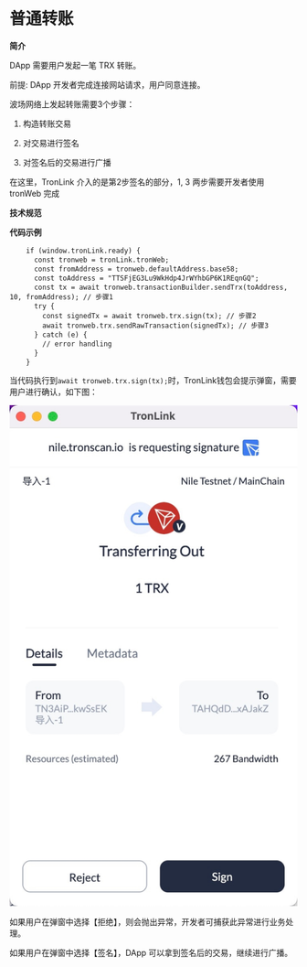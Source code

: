 # 普通转账

**简介**

DApp 需要用户发起一笔 TRX 转账。

前提: DApp 开发者完成连接网站请求，用户同意连接。

波场网络上发起转账需要3个步骤：

  1. 构造转账交易

  2. 对交易进行签名

  3. 对签名后的交易进行广播

在这里，TronLink 介入的是第2步签名的部分，1, 3 两步需要开发者使用 tronWeb 完成

**技术规范**

**代码示例**

```shell 
    if (window.tronLink.ready) {
      const tronweb = tronLink.tronWeb;
      const fromAddress = tronweb.defaultAddress.base58;
      const toAddress = "TTSFjEG3Lu9WkHdp4JrWYhbGP6K1REqnGQ";
      const tx = await tronweb.transactionBuilder.sendTrx(toAddress, 10, fromAddress); // 步骤1
      try {
        const signedTx = await tronweb.trx.sign(tx); // 步骤2
        await tronweb.trx.sendRawTransaction(signedTx); // 步骤3
      } catch (e) {
        // error handling
      }
    }
```

当代码执行到`await tronweb.trx.sign(tx);`时，TronLink钱包会提示弹窗，需要用户进行确认，如下图：

![image](../images/dapp_general-transfer_img_0.jpg)

如果用户在弹窗中选择【拒绝】，则会抛出异常，开发者可捕获此异常进行业务处理。

如果用户在弹窗中选择【签名】，DApp 可以拿到签名后的交易，继续进行广播。

